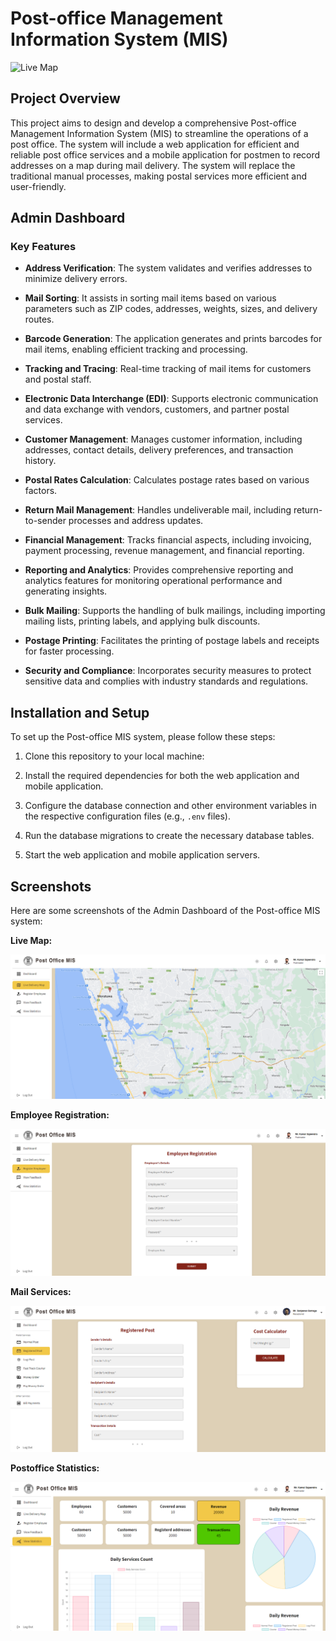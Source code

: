 # Post-office Management Information System (MIS)
![Live Map](https://github.com/RavinduWK/post-office-mis-admin-dashboard/blob/main/public/postoffice-mockup.png)

## Project Overview

This project aims to design and develop a comprehensive Post-office Management Information System (MIS) to streamline the operations of a post office. The system will include a web application for efficient and reliable post office services and a mobile application for postmen to record addresses on a map during mail delivery. The system will replace the traditional manual processes, making postal services more efficient and user-friendly.

## Admin Dashboard

### Key Features

- **Address Verification**: The system validates and verifies addresses to minimize delivery errors.

- **Mail Sorting**: It assists in sorting mail items based on various parameters such as ZIP codes, addresses, weights, sizes, and delivery routes.

- **Barcode Generation**: The application generates and prints barcodes for mail items, enabling efficient tracking and processing.

- **Tracking and Tracing**: Real-time tracking of mail items for customers and postal staff.

- **Electronic Data Interchange (EDI)**: Supports electronic communication and data exchange with vendors, customers, and partner postal services.

- **Customer Management**: Manages customer information, including addresses, contact details, delivery preferences, and transaction history.

- **Postal Rates Calculation**: Calculates postage rates based on various factors.

- **Return Mail Management**: Handles undeliverable mail, including return-to-sender processes and address updates.

- **Financial Management**: Tracks financial aspects, including invoicing, payment processing, revenue management, and financial reporting.

- **Reporting and Analytics**: Provides comprehensive reporting and analytics features for monitoring operational performance and generating insights.

- **Bulk Mailing**: Supports the handling of bulk mailings, including importing mailing lists, printing labels, and applying bulk discounts.

- **Postage Printing**: Facilitates the printing of postage labels and receipts for faster processing.

- **Security and Compliance**: Incorporates security measures to protect sensitive data and complies with industry standards and regulations.

## Installation and Setup

To set up the Post-office MIS system, please follow these steps:

1. Clone this repository to your local machine:
   
2. Install the required dependencies for both the web application and mobile application.

3. Configure the database connection and other environment variables in the respective configuration files (e.g., `.env` files).

4. Run the database migrations to create the necessary database tables.

5. Start the web application and mobile application servers.

## Screenshots

Here are some screenshots of the Admin Dashboard of the Post-office MIS system:

**Live Map:**

![Live Map](https://github.com/RavinduWK/post-office-mis-admin-dashboard/blob/main/public/image1.png)

**Employee Registration:**

![Employee Registration](https://github.com/RavinduWK/post-office-mis-admin-dashboard/blob/main/public/image4.png)

**Mail Services:**

![Mail Services](https://github.com/RavinduWK/post-office-mis-admin-dashboard/blob/main/public/image3.png)

**Postoffice Statistics:**

![Postoffice Statistics](https://github.com/RavinduWK/post-office-mis-admin-dashboard/blob/main/public/image2.png)
